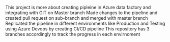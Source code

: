This project is more about creating pipleine in Azure data factory and integrating with GIT on Master branch
Made changes to the pipeline and created pull request on sub-branch and merged with master branch 
Replicated the pipeline in different environments like Production and Testing using Azure Devops by creating CI/CD pipeline 
This repository has 3 branches accordingly to track the progress in each envirnoment

